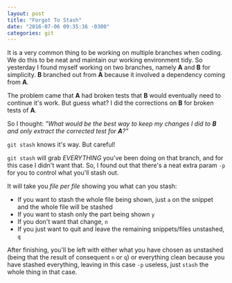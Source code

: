 ```yaml
---
layout: post
title: "Forgot To Stash"
date: "2016-07-06 09:35:36 -0300"
categories: git
---
```


It is a very common thing to be working on multiple branches when coding. We do this to be neat and maintain our working environment tidy. So yesterday I found myself working on two branches, namely **A** and **B** for simplicity. **B** branched out from **A** because it involved a dependency coming from **A**.

The problem came that **A** had broken tests that **B** would eventually need to continue it's work. But guess what? I did the corrections on **B** for broken tests of **A**.

So I thought: _"What would be the best way to keep my changes I did to **B** and only extract the corrected test for **A**?"_

`git stash` knows it's way. But careful!

`git stash` will grab *EVERYTHING* you've been doing on that branch, and for this case I didn't want that. So, I found out that there's a neat extra param `-p` for you to control what you'll stash out.

It will take you _file per file_ showing you what can you stash:

- If you want to stash the whole file being shown, just `a` on the snippet and the whole file will be stashed
- If you want to stash only the part being shown `y`
- If you don't want that change, `n`
- If you just want to quit and leave the remaining snippets/files unstashed, `q`

After finishing, you'll be left with either what you have chosen as unstashed (being that the result of consequent `n` or `q`) or everything clean because you have stashed everything, leaving in this case `-p` useless, just `stash` the whole thing in that case.
